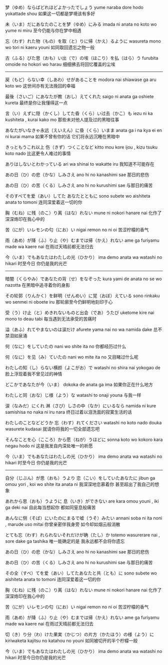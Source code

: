 梦（ゆめ）ならばどれほどよかったでしょう
yume naraba dore hodo yokattade shou
如果这一切都是梦境该有多好

未（いま）だにあなたのことを梦（ゆめ）にみる
imada ni anata no koto wo yume ni miru
至今仍能与你在梦中相遇

忘（わす）れた物（もの）を取（と）りに帰（かえ）るように
wasureta mono wo tori ni kaeru youni
如同取回遗忘之物一般

古（ふる）びた思（おも）い出（で）の埃（ほこり）を払（はら）う
furubita omoide no hokori wo harau
细细拂去将回忆覆盖的尘埃

---

戻（もど）らない幸（しあわ）せがあることを
modora nai shiawase ga aru koto wo
这世间亦有无法挽回的幸福

最後（さいご）にあなたが教（おし）えてくれた
saigo ni anata ga oshiete kureta
最终是你让我懂得这一点

言（い）えずに隠（かくし）してた昏（くら）い过去（かこ）も
iezu ni ka kushiteta , kurai kako mo
那些未对他人提及过的黑暗往事

あなたがいなきゃ永远（えいえん）に昏（くら）いまま
anata ga i na kya ei en ni kurai mama
如果不曾有你的话 它们将永远沉睡在黑暗中

きっともうこれ以上 伤（きず）つくことなど
kitto mou kore ijou , kizu tsuku koto nado
比这更令人难过的事情

ありはしないとわかっている
ari wa shinai to wakatte iru
我知道不可能存在

あの日（ひ）の悲（かな）しみさえ
ano hi no kanashimi sae
那日的悲伤

あの日（ひ）の苦（くる）しみさえ
ano hi no kurushimi sae
与那日的痛苦

そのすべてを爱（あい）してた あなたとともに
sono subete wo aishiteta anata to tomoni
连同深爱着这一切的你

胸（むね）に残（のこ）り离（はな）れない
mune ni nokori hanare nai
化作了深深烙印在我心中的

苦（にが）いレモンの匂（にお）い
nigai remon no ni oi
苦涩柠檬的香气

雨（あめ）が降（ふ）り止（や）むまでは帰（かえ）れない
ame ga furiyamu made wa kaere nai
在雨过天晴前都无法归去

今（いま）でもあなたはわたしの光（ひかり）
ima demo anata wa watashi no hikari
时至今日 你仍是我的光芒

---

暗闇（くらやみ）であなたの背（せ）をなぞった
kura yami de anata no se wo nazotta
在黑暗中追寻着你的身影

その轮郭（りんかく）を鲜明（せんめい）に覚（おぼ）えている
sono rinkaku wo senmei ni oboete iru
那轮廓至今仍鲜明地刻印于心

受（う）け止（と）めきれないものと出会（であ）うたび
uketome kire nai mono to deau tabi
每当遇到无法承受的苦痛时

溢（あふ）れてやまないのは涙だけ
afurete yama nai no wa namida dake
总不禁泪如泉涌

何（なに）をしていたの
nani wo shite ita no
你都经历过什么

何（なに）を见（み）ていたの
nani wo mite ita no
又目睹过什么呢

わたしの知（し）らない横颜（よこがお）で
watashi no shira nai yokogao de
脸上浮现着我不曾见过的神情

どこかであなたが今（いま）
dokoka de anata ga ima
如果你正在什么地方

わたしと同（おな）じ様（よう）な
watashi to onaji youna
与我一样

涙（なみだ）にくれ 淋（さび）しさの中（なか）にいるなら
namida ni kure samishisa no naka ni iru nara
终日过着以泪洗面的寂寞生活的话

わたしのことなどどうか 忘（わす）れてください
watashi no koto nado douka wasurete kudasai
就请你将我的一切全部遗忘吧

そんなことを心（こころ）から愿（ねが）うほどに
sonna koto wo kokoro kara negau hodo ni
这是我发自内深处唯一的祈愿

今（いま）でもあなたはわたしの光（ひかり）
ima demo anata wa watashi no hikari
时至今日 你仍是我的光芒

---

自分（じぶん）が思（おも）うより 恋（こい）をしていたあなたに
jibun ga omou yori , koi wo shite ita anata ni
我深深地恋慕着你 甚至超出了我自己的想象

あれから思（おも）うように 息（いき）ができない
are kara omou youni , iki ga deki nai
自此每当想起你 都如同窒息般痛苦

あんなに侧（そば）にいたのにまるで嘘（うそ）みたい
annani soba ni ita noni , marude uso mitai
你曾亲密伴我身旁 如今却如烟云般消散

とても忘（わす）れられないそれだけが确（たし）か
totemo wasurerare nai , sore dake ga tashika
唯一能确定的是 我永远都不会将你遗忘

あの日（ひ）の悲（かな）しみさえ
ano hi no kanashimi sae
那日的悲伤

あの日（ひ）の苦（くる）しみさえ
ano hi no kurushimi sae
与那日的痛苦

その全（すべ）てを爱（あい）してたあなたと共（とも）に
sono subete wo aishiteta anata to tomoni
连同深爱着这一切的你

胸（むね）に残（のこ）り离（はな）れない
mune ni nokori hanare nai
化作了深深烙印在我心中的

苦（にが）いレモンの匂（にお）い
nigai remon no ni oi
苦涩柠檬的香气

雨（あめ）が降（ふ）り止（や）むまでは帰（かえ）れない
ame ga furiyamu made wa kaere nai
在雨过天晴前都无法归去

切（き）り分（わ）けた果実（かじつ）の片方（かたほう）の様（よう）に
kiriwaketa kajitsu no katahou no youni
如同被切开的半个柠檬一般

今（いま）でもあなたはわたしの光（ひかり）
ima demo anata wa watashi no hikari
时至今日你仍是我的光芒
